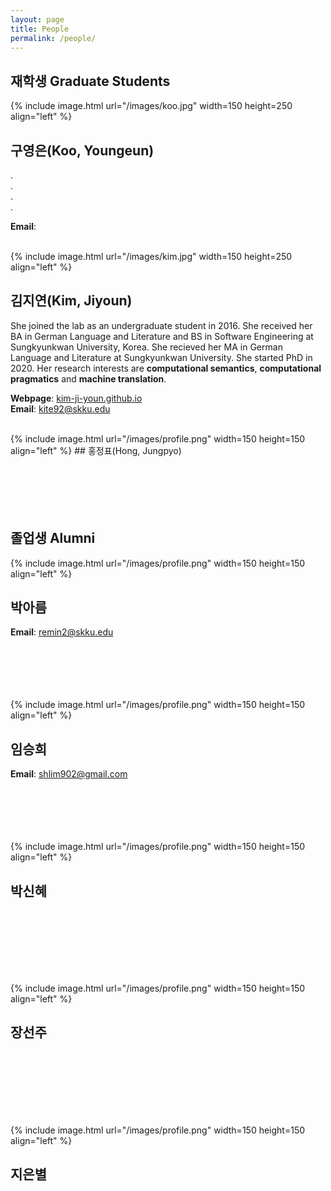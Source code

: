 ```yaml
---
layout: page
title: People
permalink: /people/
---
```


## 재학생 Graduate Students

{% include image.html url="/images/koo.jpg" width=150 height=250 align="left" %}
## 구영은(Koo, Youngeun)
.   
.   
.   
.    

**Email**: 


<br />
{% include image.html url="/images/kim.jpg" width=150 height=250 align="left" %}

## 김지연(Kim, Jiyoun)
She joined the lab as an undergraduate student in 2016. She received her BA in German Language and Literature and BS in Software Engineering at Sungkyunkwan University, Korea. She recieved her MA in German Language and Literature at Sungkyunkwan University. She started PhD in 2020. Her research interests are **computational semantics**, **computational pragmatics** and **machine translation**. 

**Webpage**: [kim-ji-youn.github.io](http://kim-ji-youn.github.io)     
**Email**: <kite92@skku.edu>


<br />
{% include image.html url="/images/profile.png" width=150 height=150 align="left" %}
## 홍정표(Hong, Jungpyo)
<br />
<br />
<br />
<br />
<br />
<br />

## 졸업생 Alumni
{% include image.html url="/images/profile.png" width=150 height=150 align="left" %}

## 박아름
**Email**: <remin2@skku.edu>
<br />
<br />
<br />
<br />
<br />
<br />

{% include image.html url="/images/profile.png" width=150 height=150 align="left" %}

## 임승희 
**Email**: <shlim902@gmail.com>
<br />
<br />
<br />
<br />
<br />
<br />

{% include image.html url="/images/profile.png" width=150 height=150 align="left" %}
## 박신혜
<br />
<br />
<br />
<br />
<br />
<br />

{% include image.html url="/images/profile.png" width=150 height=150 align="left" %}
## 장선주
<br />
<br />
<br />
<br />
<br />
<br />

{% include image.html url="/images/profile.png" width=150 height=150 align="left" %}
## 지은별
